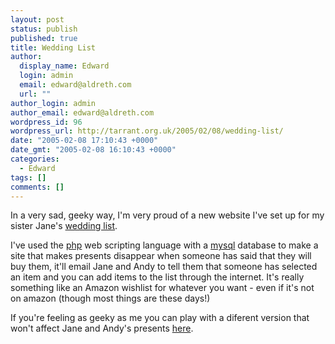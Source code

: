 ```yaml
---
layout: post
status: publish
published: true
title: Wedding List
author:
  display_name: Edward
  login: admin
  email: edward@aldreth.com
  url: ""
author_login: admin
author_email: edward@aldreth.com
wordpress_id: 96
wordpress_url: http://tarrant.org.uk/2005/02/08/wedding-list/
date: "2005-02-08 17:10:43 +0000"
date_gmt: "2005-02-08 16:10:43 +0000"
categories:
  - Edward
tags: []
comments: []
---
```


<p>In a very sad, geeky way, I'm very proud of a new website I've set up for my sister Jane's <a href="https://janeandandy.co.uk">wedding list</a>.</p>
<p>I've used the <a href="https://www.php.net/">php</a> web scripting language with a <a href="https://www.mysql.com/">mysql</a> database to make a site that makes presents disappear when someone has said that they will buy them, it'll email Jane and Andy to tell them that someone has selected an item and you can add items to the list through the internet.  It's really something like an Amazon wishlist for whatever you want - even if it's not on amazon (though most things are these days!)</p>
<p>If you're feeling as geeky as me you can play with a diferent version that won't affect Jane and Andy's presents <a href="https://www.aldreth.com/list/">here</a>.</p>
